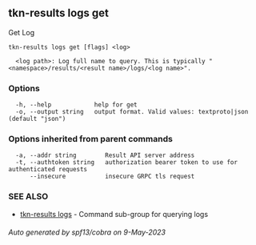 ## tkn-results logs get

Get Log

```
tkn-results logs get [flags] <log>

  <log path>: Log full name to query. This is typically "<namespace>/results/<result name>/logs/<log name>".
```

### Options

```
  -h, --help            help for get
  -o, --output string   output format. Valid values: textproto|json (default "json")
```

### Options inherited from parent commands

```
  -a, --addr string        Result API server address
  -t, --authtoken string   authorization bearer token to use for authenticated requests
      --insecure           insecure GRPC tls request
```

### SEE ALSO

* [tkn-results logs](tkn-results_logs.md)	 - Command sub-group for querying logs

###### Auto generated by spf13/cobra on 9-May-2023
